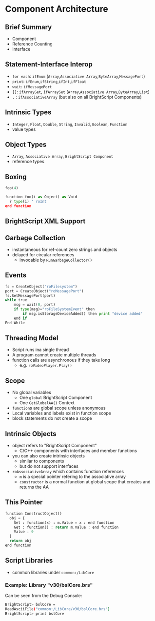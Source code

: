 # Component Architecture

## Brief Summary
- Component
- Reference Counting
- Interface

## Statement-Interface Interop
- `for each`: `ifEnum` (`Array`,`Associative Array`,`ByteArray`,`MessagePort`)
- `print`: `ifEnum`,`ifString`,`ifInt`,`ifFloat`
- `wait`: `ifMessagePort`
- `[]`: `ifArrayGet`, `ifArraySet` (`Array`,`Associative Array`,`ByteArray`,`List`)
- `.` : `ifAssociativeArray` (but also on all BrightScript Components)

## Intrinsic Types
- `Integer`, `Float`, `Double`, `String`, `Invalid`, `Boolean`, `Function`
- value types

## Object Types
- `Array`, `Associative Array`, `BrightScript Component`
- reference types

## Boxing

```py
foo(4)

function foo(i as Object) as Void
  ? type(i) ' roInt
end function
```

## BrightScript XML Support

## Garbage Collection
- instantaneous for ref-count zero strings and objects
- delayed for circular references
  - invocable by `RunGarbageCollector()`
 
## Events
```py
fs = CreateObject("roFilesystem")
port = CreateObject("roMessagePort")
fs.SetMessagePort(port)
while true
    msg = wait(0, port)
    if type(msg)="roFileSystemEvent" then
        if msg.isStorageDeviceAdded() then print "device added"
    end if
End While
```

## Threading Model
- Script runs ina single thread
- A program cannot create multiple threads
- function calls are asynchronous if they take long
  - e.g. `roVideoPlayer.Play()`

## Scope
- No global variables
  - One `global` BrightScript Component
  - One `GetGlobalAA()` Context
- `function`s are global scope unless anonymous
- Local variables and labels exist in function scope
- block statements do not create a scope

## Intrinsic Objects
- object refers to "BrightScript Component"
  - C/C++ components with interfaces and member functions
- you can also create intrinsic objects
  - similar to components
  - but do not support interfaces
- `roAssociativeArray` which contains function references
  - `m` is a special pointer refering to the associative array
  - `constructor` is a normal function at global scope that creates and returns the AA
 
## This Pointer

```py
function ConstructObject()
  obj = {
    Set : function(x) : m.Value = x : end function
    Get : function() : return m.Value : end function
    Value : 0
  }
  return obj
end function
```

##  Script Libraries
- common libraries under `common:/LibCore`

### Example: Library "v30/bslCore.brs"
Can be seen from the Debug Console:
```bash
BrightScript> bslCore =
ReadAsciiFile("common:/LibCore/v30/bslCore.brs")  
BrightScript> print bslCore
```
